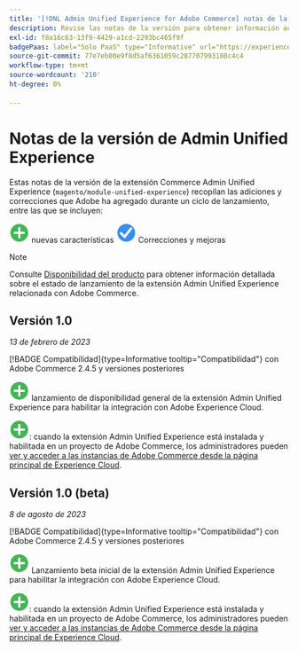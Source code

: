 ```yaml
---
title: '[!DNL Admin Unified Experience for Adobe Commerce] notas de la versión'
description: Revise las notas de la versión para obtener información acerca de la última versión de la extensión  [!DNL Admin Unified Experience] para Commerce.
exl-id: f8a16c63-13f9-4429-a1cd-2293bc465f9f
badgePaas: label="Solo PaaS" type="Informative" url="https://experienceleague.adobe.com/en/docs/commerce/user-guides/product-solutions" tooltip="Se aplica solo a proyectos de Adobe Commerce en la nube (infraestructura PaaS administrada por Adobe) y a proyectos locales."
source-git-commit: 77e7eb00e9f8d5af6361059c287707993180c4c4
workflow-type: tm+mt
source-wordcount: '210'
ht-degree: 0%

---
```


# Notas de la versión de Admin Unified Experience

Estas notas de la versión de la extensión Commerce Admin Unified Experience (`magento/module-unified-experience`) recopilan las adiciones y correcciones que Adobe ha agregado durante un ciclo de lanzamiento, entre las que se incluyen:

![Nuevas](../assets/new.svg) nuevas características
![Se ha corregido un problema](../assets/fix.svg) Correcciones y mejoras


>[!NOTE]
>
>Consulte [Disponibilidad del producto](https://experienceleague.adobe.com/docs/commerce-operations/release/product-availability.html) para obtener información detallada sobre el estado de lanzamiento de la extensión Admin Unified Experience relacionada con Adobe Commerce.

## Versión 1.0

*13 de febrero de 2023*

[!BADGE Compatibilidad]{type=Informative tooltip="Compatibilidad"} con Adobe Commerce 2.4.5 y versiones posteriores

![Nuevo](../assets/new.svg) lanzamiento de disponibilidad general de la extensión Admin Unified Experience para habilitar la integración con Adobe Experience Cloud.

![Nuevo](../assets/new.svg): cuando la extensión Admin Unified Experience está instalada y habilitada en un proyecto de Adobe Commerce, los administradores pueden [ver y acceder a las instancias de Adobe Commerce desde la página principal de Experience Cloud](admin-unified-experience-integration-overview.md).


## Versión 1.0 (beta)

*8 de agosto de 2023*

[!BADGE Compatibilidad]{type=Informative tooltip="Compatibilidad"} con Adobe Commerce 2.4.5 y versiones posteriores

![Nuevo](../assets/new.svg) Lanzamiento beta inicial de la extensión Admin Unified Experience para habilitar la integración con Adobe Experience Cloud.

![Nuevo](../assets/new.svg): cuando la extensión Admin Unified Experience está instalada y habilitada en un proyecto de Adobe Commerce, los administradores pueden [ver y acceder a las instancias de Adobe Commerce desde la página principal de Experience Cloud](admin-unified-experience-integration-overview.md).
